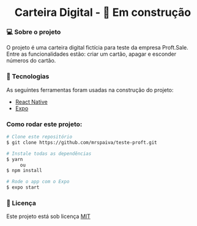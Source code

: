 <h1 align="center"> Carteira Digital - 🚧 Em construção</h1>

<h3>💻 Sobre o projeto</h3>
<p>O projeto é uma carteira digital fictícia para teste da empresa Proft.Sale.
   Entre as funcionalidades estão: criar um cartão, apagar e esconder números do cartão.
</p>

<h3>🔨 Tecnologias</h3>  
<p>As seguintes ferramentas foram usadas na construção do projeto:</p>
<ul>
  <li><a href="https://reactnative.dev/">React Native</a></li>
  <li><a href="https://expo.io/">Expo</a></li>
</ul>

### Como rodar este projeto:
 ```bash
 # Clone este repositório 
 $ git clone https://github.com/mrspaiva/teste-proft.git
 
 # Instale todas as dependências
 $ yarn
      ou
 $ npm install
 
 # Rode o app com o Expo
 $ expo start
 ```

<h3>📝 Licença</h3>
<p>Este projeto está sob licença <a href="./LICENSE">MIT</a></p>
